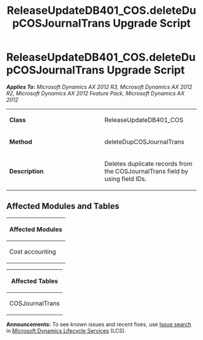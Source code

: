 ﻿---
title: ReleaseUpdateDB401_COS.deleteDupCOSJournalTrans Upgrade Script
TOCTitle: ReleaseUpdateDB401_COS.deleteDupCOSJournalTrans Upgrade Script
ms:assetid: cd6114f1-8a48-6145-7523-2d60d9f3542e
ms:mtpsurl: https://msdn.microsoft.com/en-us/library/JJ719724(v=AX.60)
ms:contentKeyID: 49711290
ms.date: 05/18/2015
mtps_version: v=AX.60
---

# ReleaseUpdateDB401\_COS.deleteDupCOSJournalTrans Upgrade Script 


_**Applies To:** Microsoft Dynamics AX 2012 R3, Microsoft Dynamics AX 2012 R2, Microsoft Dynamics AX 2012 Feature Pack, Microsoft Dynamics AX 2012_

<table>
<colgroup>
<col style="width: 50%" />
<col style="width: 50%" />
</colgroup>
<tbody>
<tr class="odd">
<td><p><strong>Class</strong></p></td>
<td><p>ReleaseUpdateDB401_COS</p></td>
</tr>
<tr class="even">
<td><p><strong>Method</strong></p></td>
<td><p>deleteDupCOSJournalTrans</p></td>
</tr>
<tr class="odd">
<td><p><strong>Description</strong></p></td>
<td><p>Deletes duplicate records from the COSJournalTrans field by using field IDs.</p></td>
</tr>
</tbody>
</table>


## Affected Modules and Tables

<table>
<colgroup>
<col style="width: 100%" />
</colgroup>
<thead>
<tr class="header">
<th><p>Affected Modules</p></th>
</tr>
</thead>
<tbody>
<tr class="odd">
<td><p>Cost accounting</p></td>
</tr>
</tbody>
</table>


<table>
<colgroup>
<col style="width: 100%" />
</colgroup>
<thead>
<tr class="header">
<th><p>Affected Tables</p></th>
</tr>
</thead>
<tbody>
<tr class="odd">
<td><p>COSJournalTrans</p></td>
</tr>
</tbody>
</table>

  
**Announcements:** To see known issues and recent fixes, use [Issue search](http://go.microsoft.com/fwlink/?linkid=389258) in [Microsoft Dynamics Lifecycle Services](http://go.microsoft.com/fwlink/?linkid=306505) (LCS).

